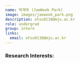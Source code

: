 ```yaml
---
name: 박재욱 (JaeWook Park)
image: images/jaewook_park.png
description: otsu9110@mju.ac.kr
role: undergrad
group: intern
links:   
  email: otsu9110@mju.ac.kr
---
```


### Research Interests:
